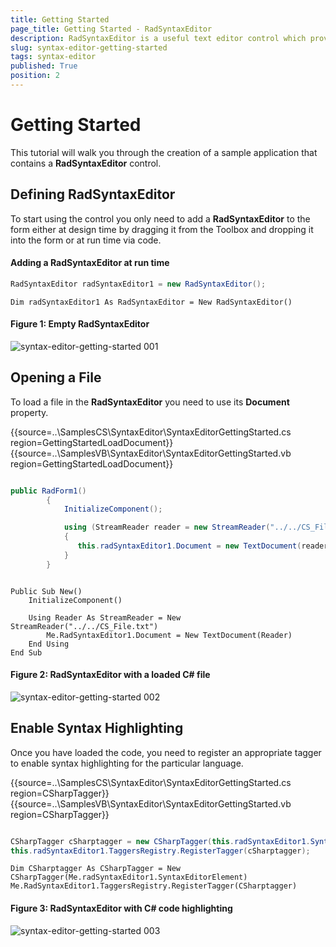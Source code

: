 ```yaml
---
title: Getting Started
page_title: Getting Started - RadSyntaxEditor
description: RadSyntaxEditor is a useful text editor control which provides built-in syntax highlighting and code editing experience
slug: syntax-editor-getting-started
tags: syntax-editor
published: True
position: 2
---
```


# Getting Started

This tutorial will walk you through the creation of a sample application that contains a **RadSyntaxEditor** control.

## Defining RadSyntaxEditor

To start using the control you only need to add a **RadSyntaxEditor** to the form either at design time by dragging it from the Toolbox and dropping it into the form or at run time via code.
  
#### Adding a RadSyntaxEditor at run time

````C#
RadSyntaxEditor radSyntaxEditor1 = new RadSyntaxEditor();

````
````VB.NET
Dim radSyntaxEditor1 As RadSyntaxEditor = New RadSyntaxEditor()

````

#### Figure 1: Empty RadSyntaxEditor

![syntax-editor-getting-started 001](images/getting-started001.png) 

## Opening a File

To load a file in the **RadSyntaxEditor** you need to use its **Document** property.

{{source=..\SamplesCS\SyntaxEditor\SyntaxEditorGettingStarted.cs region=GettingStartedLoadDocument}} 
{{source=..\SamplesVB\SyntaxEditor\SyntaxEditorGettingStarted.vb region=GettingStartedLoadDocument}}

````C#

public RadForm1()
        {
            InitializeComponent();

            using (StreamReader reader = new StreamReader("../../CS_File.txt"))
            {
               this.radSyntaxEditor1.Document = new TextDocument(reader);
            }
        }

````
````VB.NET

Public Sub New()
    InitializeComponent()

    Using Reader As StreamReader = New StreamReader("../../CS_File.txt")
        Me.RadSyntaxEditor1.Document = New TextDocument(Reader)
    End Using
End Sub

````

#### Figure 2: RadSyntaxEditor with a loaded C# file

![syntax-editor-getting-started 002](images/getting-started002.png) 

## Enable Syntax Highlighting

Once you have loaded the code, you need to register an appropriate tagger to enable syntax highlighting for the particular language.

{{source=..\SamplesCS\SyntaxEditor\SyntaxEditorGettingStarted.cs region=CSharpTagger}} 
{{source=..\SamplesVB\SyntaxEditor\SyntaxEditorGettingStarted.vb region=CSharpTagger}}

````C#

CSharpTagger cSharptagger = new CSharpTagger(this.radSyntaxEditor1.SyntaxEditorElement);
this.radSyntaxEditor1.TaggersRegistry.RegisterTagger(cSharptagger);

````
````VB.NET
Dim CSharptagger As CSharpTagger = New CSharpTagger(Me.radSyntaxEditor1.SyntaxEditorElement)
Me.RadSyntaxEditor1.TaggersRegistry.RegisterTagger(CSharptagger)

````

#### Figure 3: RadSyntaxEditor with C# code highlighting

![syntax-editor-getting-started 003](images/getting-started003.png) 

